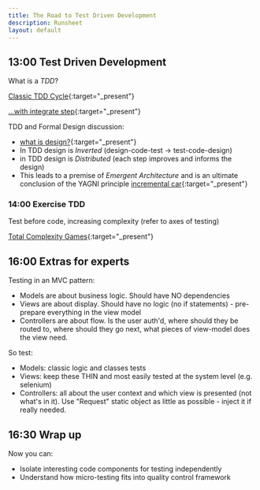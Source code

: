 ```yaml
---
title: The Road to Test Driven Development
description: Runsheet
layout: default
---
```


## 13:00 Test Driven Development

What is a _TDD_?

[Classic TDD Cycle](assets/images/tdd_black.png){:target="_present"}

[...with integrate step](assets/images/tdd4_black.png){:target="_present"}

TDD and Formal Design discussion:
- [what is design?](what_is_design){:target="_present"}
- In TDD design is _Inverted_  (design-code-test -> test-code-design)
- in TDD design is _Distributed_ (each step improves and informs the design)
- This leads to a premise of _Emergent Architecture_ and is an ultimate conclusion of the YAGNI principle [incremental car](https://blog.crisp.se/wp-content/uploads/2016/01/mvp.png){:target="_present"}

### 14:00 Exercise TDD

Test before code, increasing complexity (refer to axes of testing)

[Total Complexity Games](https://pete-the-programmer.com/tdd-ex-tdd-final/){:target="_present"}


## 16:00 Extras for experts

Testing in an MVC pattern:
- Models are about business logic.  Should have NO dependencies
- Views are about display.  Should have no logic (no if statements) - pre-prepare everything in the view model
- Controllers are about flow. Is the user auth'd, where should they be routed to, where should they go next, what pieces of view-model does the view need.

So test:
- Models: classic logic and classes tests
- Views: keep these THIN and most easily tested at the system level (e.g. selenium)
- Controllers: all about the user context and which view is presented (not what's in it).  Use "Request" static object as little as possible - inject it if really needed.


## 16:30 Wrap up

Now you can: 
- Isolate interesting code components for testing independently
- Understand how micro-testing fits into quality control framework
